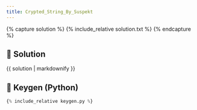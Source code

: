 ```yaml
---
title: Crypted_String_By_Suspekt
---
```


{% capture solution %}
{% include_relative solution.txt %}
{% endcapture %}

## 📝 Solution

{{ solution | markdownify }}

<!-- Removed static_files assign -->
## 🔑 Keygen (Python)

```py
{% include_relative keygen.py %}
```
